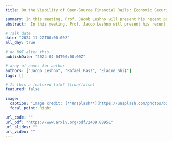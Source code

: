 ```yaml
---
title: On the Viability of Open-Source Financial Rails: Economic Security of Permissionless Consensus

summary: In this meeting, Prof. Jacob Leshno will present his recent paper with Prof.Rafael Pass and Prof. Elaine Shi, "On the Viability of Open-Source Financial Rails\: Economic Security of Permissionless Consensus".
abstract:  In this meeting, Prof. Jacob Leshno will present his recent paper with Prof.Rafael Pass and Prof. Elaine Shi, "On the Viability of Open-Source Financial Rails\: Economic Security of Permissionless Consensus".

# Talk date
date: "2024-11-22T00:00:00Z"
all_day: true

# do NOT alter this.
publishDate: "2024-04-04T00:00:00Z"

# aray of names for author
authors: ["Jacob Leshno", "Rafael Pass", "Elaine Shi‡"]
tags: []

# Is this a featured talk? (true/false)
featured: false

image:
  caption: "Image credit: [**Unsplash**](https://unsplash.com/photos/bzdhc5b3Bxs)"
  focal_point: Right

url_code: ""
url_pdf: "https://www.arxiv.org/pdf/2409.08951"
url_slides: ""
url_video: ""
---
```

